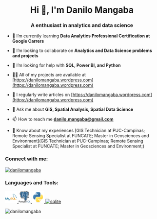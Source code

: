 <h1 align="center">Hi 👋, I'm Danilo Mangaba</h1>
<h3 align="center">A enthusiast in analytics and data science</h3>

- 🌱 I’m currently learning **Data Analytics Professional Certification at Google Carrers**

- 👯 I’m looking to collaborate on **Analytics and Data Science problems and projects**

- 🤝 I’m looking for help with **SQL, Power BI, and Python**

- 👨‍💻 All of my projects are available at [https://danilomangaba.wordpress.com](https://danilomangaba.wordpress.com)

- 📝 I regularly write articles on [https://danilomangaba.wordpress.com](https://danilomangaba.wordpress.com)

- 💬 Ask me about **GIS, Spatial Analysis, Spatial Data Science**

- 📫 How to reach me **danilo.mangaba@gmail.com**

- 📄 Know about my experiences [GIS Technician at PUC-Campinas; Remote Sensing Specialist at FUNCATE; Master in Geosciences and Environment](GIS Technician at PUC-Campinas; Remote Sensing Specialist at FUNCATE; Master in Geosciences and Environment;)

<h3 align="left">Connect with me:</h3>
<p align="left">
<a href="https://linkedin.com/in/danilomangaba" target="blank"><img align="center" src="https://raw.githubusercontent.com/rahuldkjain/github-profile-readme-generator/master/src/images/icons/Social/linked-in-alt.svg" alt="danilomangaba" height="30" width="40" /></a>
</p>

<h3 align="left">Languages and Tools:</h3>
<p align="left"> <a href="https://www.mysql.com/" target="_blank" rel="noreferrer"> <img src="https://raw.githubusercontent.com/devicons/devicon/master/icons/mysql/mysql-original-wordmark.svg" alt="mysql" width="40" height="40"/> </a> <a href="https://www.postgresql.org" target="_blank" rel="noreferrer"> <img src="https://raw.githubusercontent.com/devicons/devicon/master/icons/postgresql/postgresql-original-wordmark.svg" alt="postgresql" width="40" height="40"/> </a> <a href="https://www.python.org" target="_blank" rel="noreferrer"> <img src="https://raw.githubusercontent.com/devicons/devicon/master/icons/python/python-original.svg" alt="python" width="40" height="40"/> </a> <a href="https://www.sqlite.org/" target="_blank" rel="noreferrer"> <img src="https://www.vectorlogo.zone/logos/sqlite/sqlite-icon.svg" alt="sqlite" width="40" height="40"/> </a> </p>

<p><img align="center" src="https://github-readme-stats.vercel.app/api/top-langs?username=danilomangaba&show_icons=true&locale=en&layout=compact" alt="danilomangaba" /></p>

<!---
danilomangaba/danilomangaba is a ✨ special ✨ repository because its `README.md` (this file) appears on your GitHub profile.
You can click the Preview link to take a look at your changes.
--->
